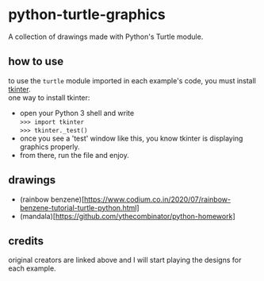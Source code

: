 # python-turtle-graphics  
A collection of drawings made with Python's Turtle module.  

## how to use  
to use the `turtle` module imported in each example's code, you must install [tkinter](https://docs.python.org/3/library/tkinter.html#module-tkinter).  
one way to install tkinter: 
* open your Python 3 shell and write  
``>>> import tkinter``  
``>>> tkinter._test()``
* once you see a 'test' window like this, you know tkinter is displaying graphics properly.
* from there, run the file and enjoy.
## drawings
* (rainbow benzene)[https://www.codium.co.in/2020/07/rainbow-benzene-tutorial-turtle-python.html]
* (mandala)[https://github.com/ythecombinator/python-homework]

## credits  
original creators are linked above and I will start playing the designs for each example.
